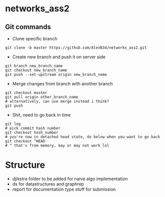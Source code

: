 # networks_ass2
## Git commands 
- Clone specific branch
```
git clone -b master https://github.com/AlexN34/networks_ass2.git
```
- Create new branch and push it on server side
```
git branch new_branch_name
git checkout new_branch_name
git push --set-upstream origin new_branch_name
```
- Merge changes from branch with another branch 
```
git checkout master
git pull origin other_branch_name
# alternatively, can use merge instead i think?
git push

```
- Shit, need to go back in time
```
git log
# pick commit hash number
git checkout hash_number
# you're now in detached head state, do below when you want to go back
git checkout ^HEAD
# ^ that's from memory, may or may not work lol
```
# Structure
- djikstra folder to be added for naive algo implementation
- ds for datastructures and graphrep
- report for documentation type stuff for submission
